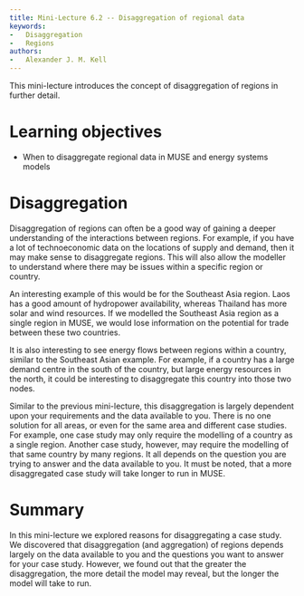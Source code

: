 ```yaml
---
title: Mini-Lecture 6.2 -- Disaggregation of regional data
keywords:
-   Disaggregation
-   Regions
authors:
-   Alexander J. M. Kell
---
```


This mini-lecture introduces the concept of disaggregation of regions in further detail.

# Learning objectives

- When to disaggregate regional data in MUSE and energy systems models

# Disaggregation

Disaggregation of regions can often be a good way of gaining a deeper understanding of the interactions between regions. For example, if you have a lot of technoeconomic data on the locations of supply and demand, then it may make sense to disaggregate regions. This will also allow the modeller to understand where there may be issues within a specific region or country.

An interesting example of this would be for the Southeast Asia region. Laos has a good amount of hydropower availability, whereas Thailand has more solar and wind resources. If we modelled the Southeast Asia region as a single region in MUSE, we would lose information on the potential for trade between these two countries.

It is also interesting to see energy flows between regions within a country, similar to the Southeast Asian example. For example, if a country has a large demand centre in the south of the country, but large energy resources in the north, it could be interesting to disaggregate this country into those two nodes.

Similar to the previous mini-lecture, this disaggregation is largely dependent upon your requirements and the data available to you. There is no one solution for all areas, or even for the same area and different case studies. For example, one case study may only require the modelling of a country as a single region. Another case study, however, may require the modelling of that same country by many regions. It all depends on the question you are trying to answer and the data available to you. It must be noted, that a more disaggregated case study will take longer to run in MUSE.

# Summary

In this mini-lecture we explored reasons for disaggregating a case study. We discovered that disaggregation (and aggregation) of regions depends largely on the data available to you and the questions you want to answer for your case study. However, we found out that the greater the disaggregation, the more detail the model may reveal, but the longer the model will take to run.
